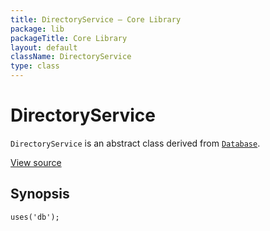 ```yaml
---
title: DirectoryService — Core Library
package: lib
packageTitle: Core Library
layout: default
className: DirectoryService
type: class
---
```


# DirectoryService

<code>DirectoryService</code> is an abstract class derived from <code><a href="Database">Database</a></code>.

<a href="http://github.com/nexgenta/eregansu/blob/master/lib/db.php">View source</a>

## Synopsis

<pre><code>uses('db');
</code></pre>
